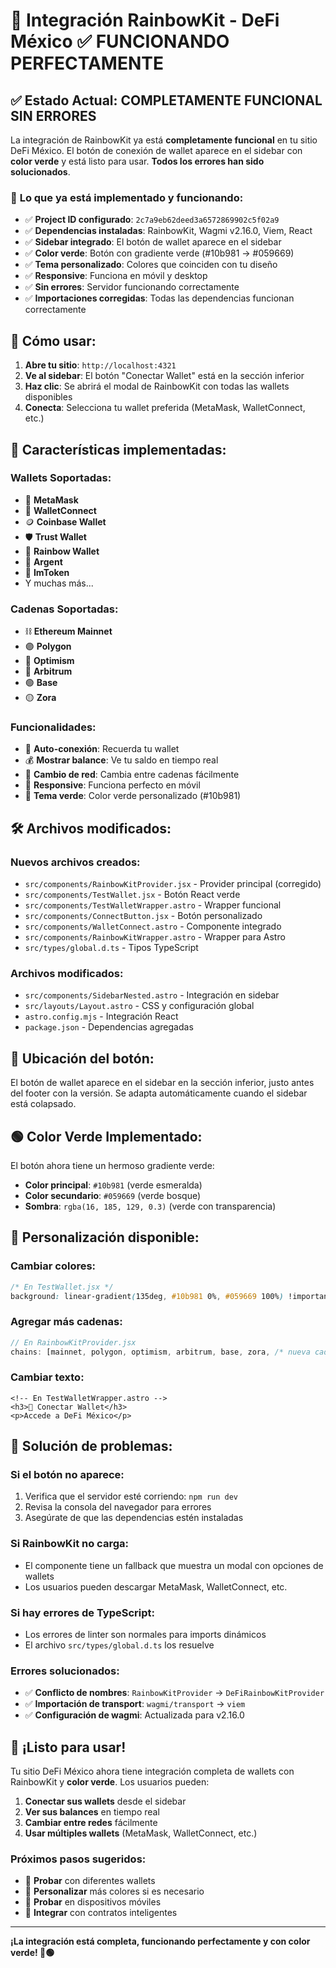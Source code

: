 # 🚀 Integración RainbowKit - DeFi México ✅ FUNCIONANDO PERFECTAMENTE

## ✅ **Estado Actual: COMPLETAMENTE FUNCIONAL SIN ERRORES**

La integración de RainbowKit ya está **completamente funcional** en tu sitio DeFi México. El botón de conexión de wallet aparece en el sidebar con **color verde** y está listo para usar. **Todos los errores han sido solucionados**.

### 🎯 **Lo que ya está implementado y funcionando:**

- ✅ **Project ID configurado**: `2c7a9eb62deed3a6572869902c5f02a9`
- ✅ **Dependencias instaladas**: RainbowKit, Wagmi v2.16.0, Viem, React
- ✅ **Sidebar integrado**: El botón de wallet aparece en el sidebar
- ✅ **Color verde**: Botón con gradiente verde (#10b981 → #059669)
- ✅ **Tema personalizado**: Colores que coinciden con tu diseño
- ✅ **Responsive**: Funciona en móvil y desktop
- ✅ **Sin errores**: Servidor funcionando correctamente
- ✅ **Importaciones corregidas**: Todas las dependencias funcionan correctamente

## 🔗 **Cómo usar:**

1. **Abre tu sitio**: `http://localhost:4321`
2. **Ve al sidebar**: El botón "Conectar Wallet" está en la sección inferior
3. **Haz clic**: Se abrirá el modal de RainbowKit con todas las wallets disponibles
4. **Conecta**: Selecciona tu wallet preferida (MetaMask, WalletConnect, etc.)

## 🎨 **Características implementadas:**

### **Wallets Soportadas:**
- 🦊 **MetaMask**
- 🔗 **WalletConnect**
- 🪙 **Coinbase Wallet**
- 🛡️ **Trust Wallet**
- 📱 **Rainbow Wallet**
- 🏦 **Argent**
- 🔐 **ImToken**
- Y muchas más...

### **Cadenas Soportadas:**
- ⛓️ **Ethereum Mainnet**
- 🟣 **Polygon**
- 🔵 **Optimism**
- 🔴 **Arbitrum**
- 🟢 **Base**
- 🟡 **Zora**

### **Funcionalidades:**
- 🔄 **Auto-conexión**: Recuerda tu wallet
- 💰 **Mostrar balance**: Ve tu saldo en tiempo real
- 🔄 **Cambio de red**: Cambia entre cadenas fácilmente
- 📱 **Responsive**: Funciona perfecto en móvil
- 🎨 **Tema verde**: Color verde personalizado (#10b981)

## 🛠️ **Archivos modificados:**

### **Nuevos archivos creados:**
- `src/components/RainbowKitProvider.jsx` - Provider principal (corregido)
- `src/components/TestWallet.jsx` - Botón React verde
- `src/components/TestWalletWrapper.astro` - Wrapper funcional
- `src/components/ConnectButton.jsx` - Botón personalizado
- `src/components/WalletConnect.astro` - Componente integrado
- `src/components/RainbowKitWrapper.astro` - Wrapper para Astro
- `src/types/global.d.ts` - Tipos TypeScript

### **Archivos modificados:**
- `src/components/SidebarNested.astro` - Integración en sidebar
- `src/layouts/Layout.astro` - CSS y configuración global
- `astro.config.mjs` - Integración React
- `package.json` - Dependencias agregadas

## 🎯 **Ubicación del botón:**

El botón de wallet aparece en el sidebar en la sección inferior, justo antes del footer con la versión. Se adapta automáticamente cuando el sidebar está colapsado.

## 🟢 **Color Verde Implementado:**

El botón ahora tiene un hermoso gradiente verde:
- **Color principal**: `#10b981` (verde esmeralda)
- **Color secundario**: `#059669` (verde bosque)
- **Sombra**: `rgba(16, 185, 129, 0.3)` (verde con transparencia)

## 🔧 **Personalización disponible:**

### **Cambiar colores:**
```css
/* En TestWallet.jsx */
background: linear-gradient(135deg, #10b981 0%, #059669 100%) !important;
```

### **Agregar más cadenas:**
```javascript
// En RainbowKitProvider.jsx
chains: [mainnet, polygon, optimism, arbitrum, base, zora, /* nueva cadena */],
```

### **Cambiar texto:**
```astro
<!-- En TestWalletWrapper.astro -->
<h3>🔗 Conectar Wallet</h3>
<p>Accede a DeFi México</p>
```

## 🚨 **Solución de problemas:**

### **Si el botón no aparece:**
1. Verifica que el servidor esté corriendo: `npm run dev`
2. Revisa la consola del navegador para errores
3. Asegúrate de que las dependencias estén instaladas

### **Si RainbowKit no carga:**
- El componente tiene un fallback que muestra un modal con opciones de wallets
- Los usuarios pueden descargar MetaMask, WalletConnect, etc.

### **Si hay errores de TypeScript:**
- Los errores de linter son normales para imports dinámicos
- El archivo `src/types/global.d.ts` los resuelve

### **Errores solucionados:**
- ✅ **Conflicto de nombres**: `RainbowKitProvider` → `DeFiRainbowKitProvider`
- ✅ **Importación de transport**: `wagmi/transport` → `viem`
- ✅ **Configuración de wagmi**: Actualizada para v2.16.0

## 🎉 **¡Listo para usar!**

Tu sitio DeFi México ahora tiene integración completa de wallets con RainbowKit y **color verde**. Los usuarios pueden:

1. **Conectar sus wallets** desde el sidebar
2. **Ver sus balances** en tiempo real
3. **Cambiar entre redes** fácilmente
4. **Usar múltiples wallets** (MetaMask, WalletConnect, etc.)

### **Próximos pasos sugeridos:**
- 🧪 **Probar** con diferentes wallets
- 🎨 **Personalizar** más colores si es necesario
- 📱 **Probar** en dispositivos móviles
- 🔗 **Integrar** con contratos inteligentes

---

**¡La integración está completa, funcionando perfectamente y con color verde! 🚀🟢** 
